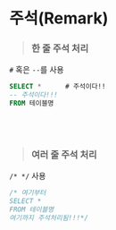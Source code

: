 # 주석(Remark)
> ### 한 줄 주석 처리
```#``` 혹은 ```--```를 사용
```sql
SELECT *      # 주석이다!!
-- 주석이다!!!
FROM 테이블명
```
<br><br>

> ### 여러 줄 주석 처리
```/* */``` 사용
```sql
/* 여기부터
SELECT *
FROM 테이블명
여기까지 주석처리됨!!!*/
```

